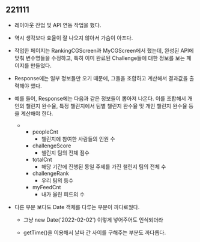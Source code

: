 ## 221111

- 레이아웃 잔업 및 API 연동 작업을 했다.

- 역시 생각보다 효율이 잘 나오지 않아서 가슴이 아프다.

- 작업한 페이지는 RankingCGScreen과 MyCGScreen에서 했는데, 완성된 API에 맞춰 변수명들을 수정하고, 특히 이미 완료된 Challenge들에 대한 정보를 보는 페이지를 만들었다.

- Response에는 일부 정보들만 오기 때문에, 그들을 조합하고 계산해서 결과값을 출력해야 했다.

- 예를 들어, Response에는 다음과 같은 정보들이 뽑아져 나온다. 이를 조합해서 개인의 챌린지 완수율, 특정 챌린지에서 팀별 챌린지 완수율 및 개인 챌린지 완수율 등을 계산해야 한다.
  
  - - peopleCnt
      - 챌린지에 참여한 사람들의 인원 수
    - challengeScore
      - 챌린지 팀의 전체 점수
    - totalCnt
      - 해당 기간에 진행된 동일 주제를 가진 챌린지 팀의 전체 수
    - challengeRank
      - 우리 팀의 등수
    - myFeedCnt
      - 내가 올린 피드의 수

- 다른 부분 보다도 Date 객체를 다루는 부분이 까다로웠다.
  
  - 그냥 new Date('2022-02-02') 이렇게 넣어주어도 인식되더라
  
  - getTime()을 이용해서 날짜 간 사이를 구해주는 부분도 까다롭다.
